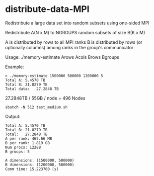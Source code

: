 # distribute-data-MPI
Redistribute a large data set into random subsets using one-sided MPI

Redistribute A(N x M) to NGROUPS random subsets of size B(K x M)

A is distributed by rows to all MPI ranks
B is distributed by rows (or optionally columns) among ranks in the group's communicator

Usage:
./memory-estimate Arows Acols Brows Bgroups

Example:

```
> ./memory-estimate 1500000 500000 1200000 5
Total A: 5.4570 TB
Total B: 21.8279 TB
Total data:   27.2848 TB
```

27.2848TB / 55GB / node = 496 Nodes

```
sbatch -N 512 test_medium.sh
```

Output:
```
Total A: 5.4570 TB
Total B: 21.8279 TB
Total:   27.2848 TB
A per rank: 465.66 MB
B per rank: 1.819 GB
Num procs: 12288
B groups: 5

A dimensions: (1500000, 500000)
B dimensions: (1200000, 500000)
Comm time: 15.223760 (s)
```


